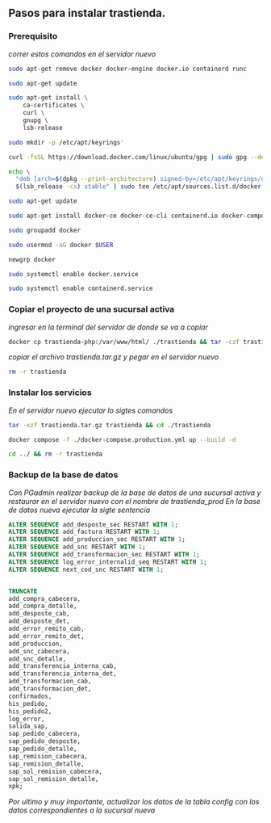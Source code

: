 ## Pasos para instalar trastienda.

### Prerequisito

_correr estos comandos en el servidor nuevo_

```sh
sudo apt-get remove docker docker-engine docker.io containerd runc
```
```sh
sudo apt-get update
```
```sh
sudo apt-get install \
    ca-certificates \
    curl \
    gnupg \
    lsb-release
```
```sh
sudo mkdir -p /etc/apt/keyrings'
```
```sh
curl -fsSL https://download.docker.com/linux/ubuntu/gpg | sudo gpg --dearmor -o /etc/apt/keyrings/docker.gpg'
```
```sh
echo \
  "deb [arch=$(dpkg --print-architecture) signed-by=/etc/apt/keyrings/docker.gpg] https://download.docker.com/linux/ubuntu \
  $(lsb_release -cs) stable" | sudo tee /etc/apt/sources.list.d/docker.list > /dev/null
```
```sh
sudo apt-get update
```
```sh
sudo apt-get install docker-ce docker-ce-cli containerd.io docker-compose-plugin
```
```sh
sudo groupadd docker
```
```sh
sudo usermod -aG docker $USER
```
```sh
newgrp docker
```
```sh
sudo systemctl enable docker.service
```
```sh
sudo systemctl enable containerd.service
```

### Copiar el proyecto de una sucursal activa

_ingresar en la terminal del servidor de donde se va a copiar_

```sh
docker cp trastienda-php:/var/www/html/ ./trastienda && tar -czf trastienda.tar.gz trastienda/ && rm -r trastienda
```
_copiar el archivo trastienda.tar.gz y pegar en el servidor nuevo_

```sh
rm -r trastienda
```

### Instalar los servicios

_En el servidor nuevo ejecutar lo sigtes comandos_

```sh
tar -xzf trastienda.tar.gz trastienda && cd ./trastienda
```
```sh
docker compose -f ./docker-compose.production.yml up --build -d
```
```sh
cd ../ && rm -r trastienda
```

### Backup de la base de datos

_Con PGadmin realizar backup de la base de datos de una sucursal activa y restaurar en el servidor nuevo con el nombre de trastienda_prod_
_En la base de datos nueva ejecutar la sigte sentencia_
```sql
ALTER SEQUENCE add_desposte_sec RESTART WITH 1;
ALTER SEQUENCE add_factura RESTART WITH 1;
ALTER SEQUENCE add_produccion_sec RESTART WITH 1;
ALTER SEQUENCE add_snc RESTART WITH 1;
ALTER SEQUENCE add_transformacion_sec RESTART WITH 1;
ALTER SEQUENCE log_error_internalid_seq RESTART WITH 1;
ALTER SEQUENCE next_cod_snc RESTART WITH 1;


TRUNCATE 
add_compra_cabecera,
add_compra_detalle,
add_desposte_cab,
add_desposte_det,
add_error_remito_cab,
add_error_remito_det,
add_produccion,
add_snc_cabecera,
add_snc_detalle,
add_transferencia_interna_cab,
add_transferencia_interna_det,
add_transformacion_cab,
add_transformacion_det,
confirmados,
his_pedido,
his_pedido2,
log_error,
salida_sap,
sap_pedido_cabecera,
sap_pedido_desposte,
sap_pedido_detalle,
sap_remision_cabecera,
sap_remision_detalle,
sap_sol_remision_cabecera,
sap_sol_remision_detalle,
xpk;
```

_Por ultimo y muy importante, actualizar los datos de la tabla config con los datos correspondientes a la sucursal nueva_
